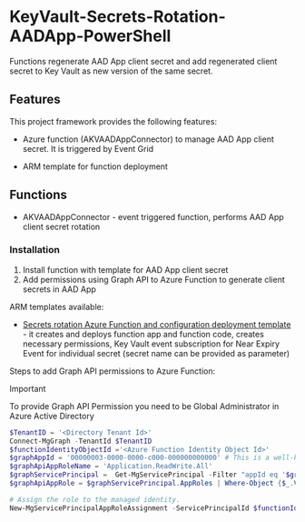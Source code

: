 # KeyVault-Secrets-Rotation-AADApp-PowerShell

Functions regenerate AAD App client secret and add regenerated client secret to Key Vault as new version of the same secret.

## Features

This project framework provides the following features:

* Azure function (AKVAADAppConnector) to manage AAD App client secret. It is triggered by Event Grid 

* ARM template for function deployment 

## Functions

* AKVAADAppConnector - event triggered function, performs AAD App client secret rotation

### Installation

1. Install function with template for AAD App client secret
1. Add permissions using Graph API to Azure Function to generate client secrets in AAD App

ARM templates available:

* [Secrets rotation Azure Function and configuration deployment template](https://github.com/jlichwa/KeyVault-Secrets-Rotation-AADApp-PowerShell/blob/main/ARM-Templates/Readme.md) - it creates and deploys function app and function code, creates necessary permissions, Key Vault event subscription for Near Expiry Event for individual secret (secret name can be provided as parameter)

Steps to add Graph API permissions to Azure Function:

> [!IMPORTANT]
> To provide Graph API Permission you need to be Global Administrator in Azure Active Directory

```powershell
$TenantID = '<Directory Tenant Id>'
Connect-MgGraph -TenantId $TenantID
$functionIdentityObjectId ='<Azure Function Identity Object Id>'
$graphAppId = '00000003-0000-0000-c000-000000000000' # This is a well-known Microsoft Graph application ID.
$graphApiAppRoleName = 'Application.ReadWrite.All'
$graphServicePrincipal =  Get-MgServicePrincipal -Filter "appId eq '$graphAppId'"
$graphApiAppRole = $graphServicePrincipal.AppRoles | Where-Object {$_.Value -eq $graphApiAppRoleName -and $_.AllowedMemberTypes -contains "Application"}

# Assign the role to the managed identity.
New-MgServicePrincipalAppRoleAssignment -ServicePrincipalId $functionIdentityObjectId -PrincipalId $functionIdentityObjectId -ResourceId $graphServicePrincipal.ObjectId -Id $graphApiAppRole.Id

```
